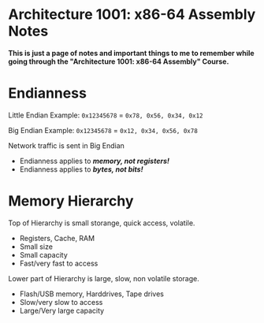 # Architecture 1001: x86-64 Assembly Notes

**This is just a page of notes and important things to me to remember while going through the "Architecture 1001: x86-64 Assembly" Course.**

# Endianness
Little Endian Example:
```0x12345678``` = ```0x78, 0x56, 0x34, 0x12```

Big Endian Example:
```0x12345678``` = ```0x12, 0x34, 0x56, 0x78```

Network traffic is sent in Big Endian
- Endianness applies to _**memory, not registers!**_
- Endianness applies to _**bytes, not bits!**_

# Memory Hierarchy
Top of Hierarchy is small storange, quick access, volatile.
- Registers, Cache, RAM
- Small size
- Small capacity
- Fast/very fast to access

Lower part of Hierarchy is large, slow, non volatile storage.
- Flash/USB memory, Harddrives, Tape drives
- Slow/very slow to access
- Large/Very large capacity
